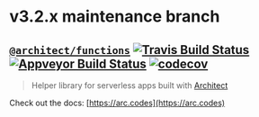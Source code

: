 # v3.2.x maintenance branch

## [`@architect/functions`][npm] [![Travis Build Status](https://travis-ci.com/architect/functions.svg?branch=master)](https://travis-ci.com/architect/functions) [![Appveyor Build Status](https://ci.appveyor.com/api/projects/status/k1ct9sv8xv9pbgg2/branch/master?svg=true)](https://ci.appveyor.com/project/ArchitectCI/functions/branch/master) [![codecov](https://codecov.io/gh/architect/functions/branch/master/graph/badge.svg)](https://codecov.io/gh/architect/functions)

> Helper library for serverless apps built with [Architect](https://www.npmjs.com/package/@architect/architect)

Check out the docs: [https://arc.codes](https://arc.codes)

[npm]: https://www.npmjs.com/package/@architect/functions
